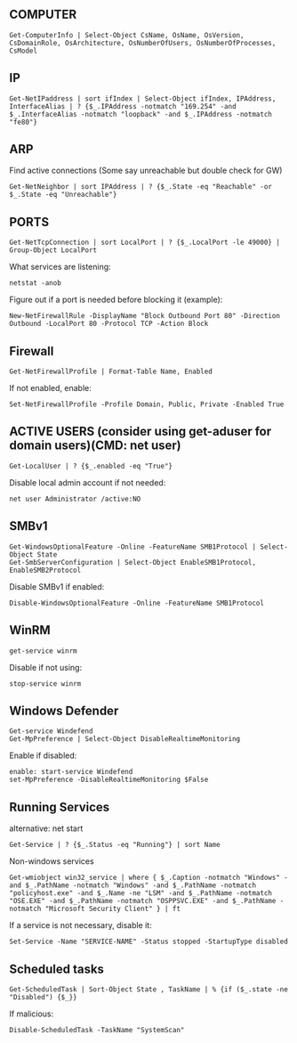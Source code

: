 ## COMPUTER
```
Get-ComputerInfo | Select-Object CsName, OsName, OsVersion, CsDomainRole, OsArchitecture, OsNumberOfUsers, OsNumberOfProcesses, CsModel
```
## IP
```
Get-NetIPaddress | sort ifIndex | Select-Object ifIndex, IPAddress, InterfaceAlias | ? {$_.IPAddress -notmatch "169.254" -and $_.InterfaceAlias -notmatch "loopback" -and $_.IPAddress -notmatch "fe80"}
```
## ARP 
Find active connections (Some say unreachable but double check for GW)
```
Get-NetNeighbor | sort IPAddress | ? {$_.State -eq "Reachable" -or $_.State -eq "Unreachable"}
```

## PORTS
```
Get-NetTcpConnection | sort LocalPort | ? {$_.LocalPort -le 49000} | Group-Object LocalPort
```
What services are listening:
```
netstat -anob
```
Figure out if a port is needed before blocking it (example):
```
New-NetFirewallRule -DisplayName "Block Outbound Port 80" -Direction Outbound -LocalPort 80 -Protocol TCP -Action Block
```
## Firewall
```
Get-NetFirewallProfile | Format-Table Name, Enabled
```
If not enabled, enable:
```
Set-NetFirewallProfile -Profile Domain, Public, Private -Enabled True
```
## ACTIVE USERS (consider using get-aduser for domain users)(CMD: net user)
```
Get-LocalUser | ? {$_.enabled -eq "True"}
```
Disable local admin account if not needed:
```
net user Administrator /active:NO
```
## SMBv1
```
Get-WindowsOptionalFeature -Online -FeatureName SMB1Protocol | Select-Object State
Get-SmbServerConfiguration | Select-Object EnableSMB1Protocol, EnableSMB2Protocol
```
Disable SMBv1 if enabled:
```
Disable-WindowsOptionalFeature -Online -FeatureName SMB1Protocol
```
## WinRM 
```
get-service winrm
```
Disable if not using: 
```
stop-service winrm
```
## Windows Defender 
```
Get-service Windefend
Get-MpPreference | Select-Object DisableRealtimeMonitoring
```
Enable if disabled:
```
enable: start-service Windefend
set-MpPreference -DisableRealtimeMonitoring $False
```


## Running Services 
alternative: net start
```
Get-Service | ? {$_.Status -eq "Running"} | sort Name
```
Non-windows services
```
Get-wmiobject win32_service | where { $_.Caption -notmatch "Windows" -and $_.PathName -notmatch "Windows" -and $_.PathName -notmatch "policyhost.exe" -and $_.Name -ne "LSM" -and $_.PathName -notmatch "OSE.EXE" -and $_.PathName -notmatch "OSPPSVC.EXE" -and $_.PathName -notmatch "Microsoft Security Client" } | ft
```
If a service is not necessary, disable it:
```
Set-Service -Name "SERVICE-NAME" -Status stopped -StartupType disabled
```

## Scheduled tasks
```
Get-ScheduledTask | Sort-Object State , TaskName | % {if ($_.state -ne "Disabled") {$_}}
```
If malicious:
```
Disable-ScheduledTask -TaskName "SystemScan"
```
